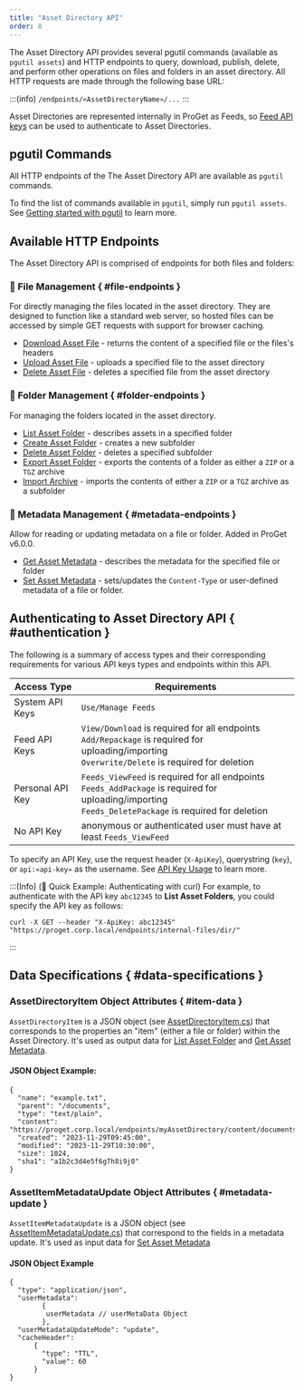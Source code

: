 ```yaml
---
title: "Asset Directory API"
order: 8
---
```


The Asset Directory API provides several pgutil commands (available as `pgutil assets`) and HTTP endpoints to query, download, publish, delete, and perform other operations on files and folders in an asset directory. All HTTP requests are made through the following base URL:

:::(info)
 `/endpoints/«AssetDirectoryName»/...`
:::

Asset Directories are represented internally in ProGet as Feeds, so [Feed API keys](/docs/proget/administration-security#api-keys) can be used to authenticate to Asset Directories.

## pgutil Commands

All HTTP endpoints of the The Asset Directory API are available as `pgutil` commands. 

To find the list of commands available in `pgutil`, simply run `pgutil assets`. See [Getting started with pgutil](/docs/proget/reference-api/proget-pgutil) to learn more.

## Available HTTP Endpoints

The Asset Directory API is comprised of endpoints for both files and folders:

### 📄 File Management { #file-endpoints }

For directly managing the files located in the asset directory. They are designed to function like a standard web server, so hosted files can be accessed by simple GET requests with support for browser caching. 

* [Download Asset File](/docs/proget/reference-api/proget-api-assets/file-endpoints/proget-api-assets-files-download) - returns the content of a specified file or the files's headers
* [Upload Asset File](/docs/proget/reference-api/proget-api-assets/file-endpoints/proget-api-assets-files-upload) - uploads a specified file to the asset directory
* [Delete Asset File](/docs/proget/reference-api/proget-api-assets/file-endpoints/proget-api-assets-files-delete) - deletes a specified file from the asset directory

### 📁 Folder Management { #folder-endpoints }

For managing the folders located in the asset directory.

* [List Asset Folder](/docs/proget/reference-api/proget-api-assets/folder-endpoints/proget-api-assets-folders-list) - describes assets in a specified folder
* [Create Asset Folder](/docs/proget/reference-api/proget-api-assets/folder-endpoints/proget-api-assets-folders-create) - creates a new subfolder
* [Delete Asset Folder](/docs/proget/reference-api/proget-api-assets/folder-endpoints/proget-api-assets-folders-delete) - deletes a specified subfolder
* [Export Asset Folder](/docs/proget/reference-api/proget-api-assets/folder-endpoints/proget-api-assets-folders-export) - exports the contents of a folder as either a `ZIP` or a `TGZ` archive
* [Import Archive](/docs/proget/reference-api/proget-api-assets/folder-endpoints/proget-api-assets-folders-import) - imports the contents of either a `ZIP` or a `TGZ` archive as a subfolder

### 🔖 Metadata Management { #metadata-endpoints }

Allow for reading or updating metadata on a file or folder. Added in ProGet v6.0.0.

* [Get Asset Metadata](/docs/proget/reference-api/proget-api-assets/metadata-endpoints/proget-api-assets-metadata-get) - describes the metadata for the specified file or folder
* [Set Asset Metadata](/docs/proget/reference-api/proget-api-assets/metadata-endpoints/proget-api-assets-metadata-set) - sets/updates the `Content-Type` or user-defined metadata of a file or folder.

## Authenticating to Asset Directory API { #authentication }

The following is a summary of access types and their corresponding requirements for various API keys types and endpoints within this API.

| Access Type | Requirements |
| --- | --- |
| System API Keys | `Use/Manage Feeds`  
| Feed API Keys | `View/Download` is required for all endpoints<br/>`Add/Repackage` is required for uploading/importing<br/>`Overwrite/Delete` is required for deletion
| Personal API Key | `Feeds_ViewFeed` is required for all endpoints<br/>`Feeds_AddPackage` is required for uploading/importing<br/>`Feeds_DeletePackage` is required for deletion
| No API Key | anonymous or authenticated user must have at least `Feeds_ViewFeed`

To specify an API Key, use the request header (`X-ApiKey`), querystring (`key`), or `api:«api-key»` as the username. See [API Key Usage](/docs/proget/reference-api/proget-apikeys#using-api-keys) to learn more.

:::(Info) (🚀 Quick Example: Authenticating with curl)
For example, to authenticate with the API key `abc12345` to **List Asset Folders**, you could specify the API key as follows:
````
curl -X GET --header "X-ApiKey: abc12345" "https://proget.corp.local/endpoints/internal-files/dir/"
````
:::

## Data Specifications { #data-specifications }

### AssetDirectoryItem Object Attributes { #item-data }

`AssetDirectoryItem` is a JSON object (see [AssetDirectoryItem.cs](https://github.com/Inedo/pgutil/blob/thousand/Inedo.ProGet/AssetDirectories/AssetDirectoryItem.cs)) that corresponds to the properties an "item" (either a file or folder) within the Asset Directory. It's used as output data for [List Asset Folder](/docs/proget/reference-api/proget-api-assets/folder-endpoints/proget-api-assets-folders-list) and [Get Asset Metadata](/docs/proget/reference-api/proget-api-assets/metadata-endpoints/proget-api-assets-metadata-get).

#### JSON Object Example:

```
{
  "name": "example.txt",
  "parent": "/documents",
  "type": "text/plain",
  "content": "https://proget.corp.local/endpoints/myAssetDirectory/content/documents/example.txt",
  "created": "2023-11-29T09:45:00",
  "modified": "2023-11-29T10:30:00",
  "size": 1024,
  "sha1": "a1b2c3d4e5f6g7h8i9j0"
}
```

### AssetItemMetadataUpdate Object Attributes { #metadata-update }

`AssetItemMetadataUpdate` is a JSON object (see [AssetItemMetadataUpdate.cs](https://github.com/Inedo/pgutil/blob/thousand/Inedo.ProGet/AssetDirectories/AssetItemMetadataUpdate.cs)) that correspond to the fields in a metadata update. It's used as input data for [Set Asset Metadata](/docs/proget/reference-api/proget-api-assets/metadata-endpoints/proget-api-assets-metadata-set) 

#### JSON Object Example

```
{
  "type": "application/json",
  "userMetadata": 
        {
         userMetadata // userMetaData Object
        },
  "userMetadataUpdateMode": "update",
  "cacheHeader": 
      {
        "type": "TTL",
        "value": 60
      }
}
```